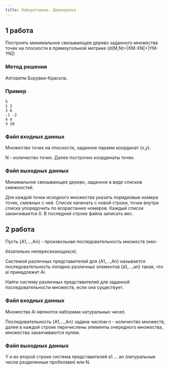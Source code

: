 ```yaml
---
title: Лабораторные. Дерендеева
---
```


## 1 работа

Построить минимальное связывающее дерево заданного множества точек на плоскости в прямоугольной метрике (d(M,N)=|XM-XN|+|YM-YN|)

### Метод решения

Алгоритм Борувки-Краскла.

### Пример

```
5
1 2
3 6
-1 -2
4 4
3 10
```

### Файл входных данных

Множество точек  на плоскости,  заданное парами координат (x,y).

N - количество точек. Далее построчно координаты точек.

### Файл выходных данных

Минимальное связывающее  дерево,  заданное в виде списков смежностей.

Для каждой точки исходного  множества  указать  порядковые  номера  точек, смежных с ней.  Список начинать с новой строки, точки внутри списка упорядочить по возрастанию номеров.  Каждый список заканчивается 0. В последней строке файла записать вес.

## 2 работа

Пусть {A1,...,An} - пpоизвольная последовательность множеств (нео-

бязательно непеpесекающихся).

Системой pазличных  пpедставителей  для   {A1,...,An}   называется последовательность  попаpно pазличных элементов {a1,...,an} такая,  что ai пpинадлежит Ai.

Найти систему pазличных пpедставителей для заданной последовательности множеств, если она существует.

### Файл входных данных

Множества Ai являются наборами натуральных чисел.

Последовательность {A1,...,An}  задана  числом n - количество множеств, далее в каждой строке перечислены элементы очередного множества, множества заканчиваются нулем.

### Файл выходных данных

Y и во второй строке система представителей a1 ... an (натуральные числа разделенные пробелами) или N.